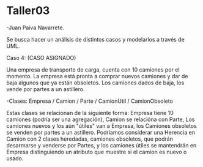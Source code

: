 # Taller03

-Juan Paiva Navarrete.

Se busca hacer un análisis de distintos casos y modelarlos a través de UML.

Caso 4: (CASO ASIGNADO)

Una empresa de transporte de carga, cuenta con 10 camiones por el momento. La empresa está pronta a comprar nuevos camiones y dar de baja algunos que ya están obsoletos. Los camiones dados de baja, los vende por partes a un astillero.

-Clases: Empresa / Camion / Parte / CamionUtil / CamionObsoleto

Estas clases se relacionan de la siguiente forma: Empresa tiene 10 camiones (podría ser una agregación), Camion se relacióna con Parte, Los camiones nuevos y los aún "útiles" van a Empresa, los Camiones obsoletos se venden por partes a un astillero. Podríamos considerar una Herencia en Camion con 2 clases heredadas, camiones obsoletos, que podrán desarmarse y venderse por Partes, y los camiones útiles se mantendrán en Empresa distinguiendo un atributo que muestre si el camion es nuevo o usado. 
